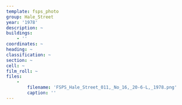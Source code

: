 ```yaml
---
template: fsps_photo
group: Hale_Street
year: '1978'
description: ~
buildings:
    - ''
coordinates: ~
heading: ~
classification: ~
section: ~
cell: ~
film_roll: ~
files:
    -
        filename: 'FSPS_Hale_Street_011,_No_16,_20-6-L,_1978.png'
        caption: ''
---
```

